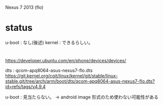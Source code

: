 Nexus 7 2013 (flo)

# status

u-boot : なし(後述)
kernel : できるらしい。


# 

https://developer.ubuntu.com/en/phone/devices/devices/

dts : qcom-apq8064-asus-nexus7-flo.dts            
https://git.kernel.org/cgit/linux/kernel/git/stable/linux-stable.git/tree/arch/arm/boot/dts/qcom-apq8064-asus-nexus7-flo.dts?id=refs/tags/v4.9.4


u-boot : 見当たらない。 -> android image 形式のため使わない可能性がある


